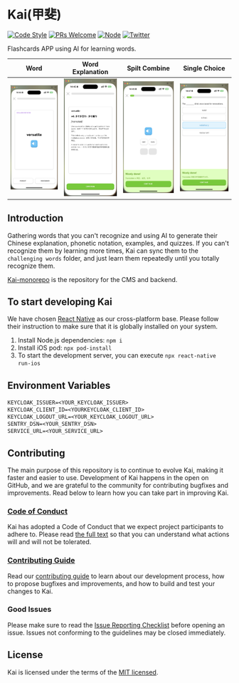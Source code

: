 # Kai(甲斐)

[![Code Style](https://img.shields.io/badge/code%20style-prettier-green)](https://prettier.io/)
[![PRs Welcome](https://img.shields.io/badge/PRs-welcome-green.svg)](https://github.com/YanceyOfficial/kai-monorepo/pulls)
[![Node](https://img.shields.io/badge/Node.js-%3E%3D18.19.0-green.svg)](https://nodejs.org/en/)
[![Twitter](https://img.shields.io/badge/Twitter-Connect-brightgreen?logo=twitter)](https://twitter/YanceyOfficial)

Flashcards APP using AI for learning words.

| Word                                            | Word Explanation                                            | Spilt Combine                                                 | Single Choice                                                 |
| ----------------------------------------------- | ----------------------------------------------------------- | ------------------------------------------------------------- | ------------------------------------------------------------- |
| <img src="./screenshots/word.jpg" width="138"/> | <img src="./screenshots/word_explanation.jpg" width="138"/> | <img src="./screenshots/quiz_spilt_combine.jpg" width="138"/> | <img src="./screenshots/quiz_single_choice.jpg" width="138"/> |

## Introduction

Gathering words that you can't recognize and using AI to generate their Chinese explanation, phonetic notation, examples, and quizzes. If you can't recognize them by learning more times, Kai can sync them to the `challenging words` folder, and just learn them repeatedly until you totally recognize them.

[Kai-monorepo](https://github.com/YanceyOfficial/kai-monorepo) is the repository for the CMS and backend.

## To start developing Kai

We have chosen [React Native](https://reactnative.dev/) as our cross-platform base. Please follow their instruction to make sure that it is globally installed on your system.

1. Install Node.js dependencies: `npm i`
2. Install iOS pod: `npx pod-install`
3. To start the development server, you can execute `npx react-native run-ios`

## Environment Variables

```dash
KEYCLOAK_ISSUER=<YOUR_KEYCLOAK_ISSUER>
KEYCLOAK_CLIENT_ID=<YOURKEYCLOAK_CLIENT_ID>
KEYCLOAK_LOGOUT_URL=<YOUR_KEYCLOAK_LOGOUT_URL>
SENTRY_DSN=<YOUR_SENTRY_DSN>
SERVICE_URL=<YOUR_SERVICE_URL>
```

## Contributing

The main purpose of this repository is to continue to evolve Kai, making it faster and easier to use. Development of Kai happens in the open on GitHub, and we are grateful to the community for contributing bugfixes and improvements. Read below to learn how you can take part in improving Kai.

### [Code of Conduct](./CODE_OF_CONDUCT.md)

Kai has adopted a Code of Conduct that we expect project participants to adhere to. Please read [the full text](./CODE_OF_CONDUCT.md) so that you can understand what actions will and will not be tolerated.

### [Contributing Guide](./CONTRIBUTING.md)

Read our [contributing guide](./CONTRIBUTING.md) to learn about our development process, how to propose bugfixes and improvements, and how to build and test your changes to Kai.

### Good Issues

Please make sure to read the [Issue Reporting Checklist](./.github/ISSUE_TEMPLATE/bug_report.md) before opening an issue. Issues not conforming to the guidelines may be closed immediately.

## License

Kai is licensed under the terms of the [MIT licensed](https://opensource.org/licenses/MIT).
